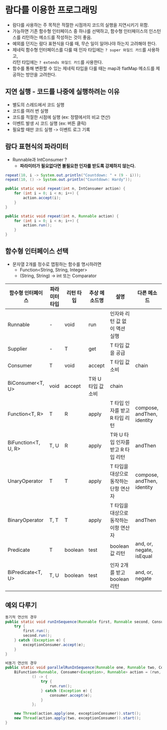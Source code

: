 # 람다를 이용한 프로그래밍
* 람다를 사용하는 주 목적은 적절한 시점까지 코드의 실행을 지연시키기 위함.
* 가능하면 기존 함수형 인터페이스 중 하나를 선택하고, 함수형 인터페이스의 인스턴스를 리턴하는 메소드를 작성하는 것이 좋음.
* 예외를 던지는 람다 표현식을 다룰 때, 무슨 일이 일어나야 하는지 고려해야 한다.
* 제네릭 함수형 인터페이스를 다룰 때 인자 타입에는 ```? super 와일드 카드```를 사용하고, <br>
리턴 타입에는 ```? extends 와일드 카드```를 사용한다.
* 함수를 통해 변환할 수 있는 제네릭 타입을 다룰 때는 map과 flatMap 메소드를 제공하는 방안을 고려한다.

## 지연 실행 - 코드를 나중에 실행하려는 이유
* 별도의 스레드에서 코드 실행
* 코드를 여러 번 실행
* 코드를 적절한 시점에 실행 (ex: 정렬에서의 비교 연산)
* 이벤트 발생 시 코드 실행 (ex: 버튼 클릭)
* 필요할 때만 코드 실행 -> 이벤트 로그 기록

## 람다 표현식의 파라미터
* Runnable과 IntConsumer ?
    * **파라미터가 필요없다면 불필요한 인자를 받도록 강제하지 않는다.**
```java
repeat(10, i -> System.out.println("Countdown: " + (9 - i)));
repeat(10, () -> System.out.println("Countdown: Hardy"));

public static void repeat(int n, IntConsumer action) {
    for (int i = 0; i < n; i++) {
        action.accept(i);
    }
}

public static void repeat(int n, Runnable action) {
    for (int i = 0; i < n; i++) {
        action.run();
    }
}
```

## 함수형 인터페이스 선택
* 문자열 2개를 정수로 맵핑하는 함수를 명시하려면
    * Function<String, String, Integer>
    * (String, String) -> int 또는 Comparator

함수형 인터페이스 | 파라미터 타입 | 리턴 타입 | 추상 메소드명 | 설명 | 다른 메소드
--------------|------------|---------|------------|-----|-----------
Runnable | - | void | run | 인자와 리턴 값 없이 액션 실행
Supplier | - | T | get | T 타입 값을 공급 |
Consumer | T | void | accept | T 타입 값 소비 | chain
BiConsumer<T, U> | void | accept | T와 U 타입 값 소비 | chain
Function<T, R> | T | R | apply | T 타입 인자를 받고 R 타입 리턴 | compose, andThen, identity
BiFunction<T, U, R> | T, U | R | apply | T와 U 타입 인자를 받고 R 타입 리턴 | andThen
UnaryOperator | T | T | apply | T 타입을 대상으로 동작하는 단항 연산자 | compose, andThen, identity
BinaryOperator | T, T | T | apply | T 타입을 대상으로 동작하는 이항 연산자 | andThen
Predicate | T | boolean | test | boolean 값 리턴 | and, or, negate, isEqual
BiPredicate<T, U> | T, U | boolean | test | 인자 2개를 받고 boolean 리턴 | and, or, negate

## 예외 다루기
```java
동기적 연산의 경우
public static void runInSequence(Runnable first, Runnable second, Consumer<Exception> exceptionConsumer) {
    try {
        first.run();
        second.run();
    } catch (Exception e) {
        exceptionConsumer.accept(e);
    }
}
```
```java
비동기 연산의 경우
public static void parallelRunInSequence(Runnable one, Runnable two, Consumer<Exception> exceptionConsumer) {
    BiFunction<Runnable, Consumer<Exception>, Runnable> action = (run, consumer) ->
            () -> {
                try {
                    run.run();
                } catch (Exception e) {
                    consumer.accept(e);
                }
            };

    new Thread(action.apply(one, exceptionConsumer)).start();
    new Thread(action.apply(two, exceptionConsumer)).start();
}
```